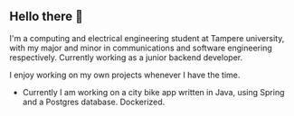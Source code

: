 ## Hello there 👋

I'm a computing and electrical engineering student at Tampere university, with my major and minor in communications and software engineering respectively.
Currently working as a junior backend developer.

I enjoy working on my own projects whenever I have the time.
- Currently I am working on a city bike app written in Java, using Spring and a Postgres database. Dockerized.

<!--
**sdeska/sdeska** is a ✨ _special_ ✨ repository because its `README.md` (this file) appears on your GitHub profile.

Here are some ideas to get you started:

- 🔭 I’m currently working on ...
- 🌱 I’m currently learning ...
- 👯 I’m looking to collaborate on ...
- 🤔 I’m looking for help with ...
- 💬 Ask me about ...
- 📫 How to reach me: ...
- 😄 Pronouns: ...
- ⚡ Fun fact: ...
-->
